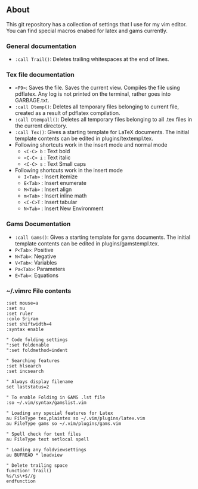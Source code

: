 ## About
This git repository has a collection of settings that I use for my vim editor.
You can find special macros enabed for latex and gams currently.

### General documentation
* `:call Trail()`:	Deletes trailing whitespaces at the end of lines.

### Tex file documentation
* `<F9>`:			Saves the file. Saves the current view. Compiles the file using pdflatex. Any log is not printed on the terminal, rather goes into GARBAGE.txt.
* `:call Dtemp()`:	Deletes all temporary files belonging to current file, created as a result of pdflatex compilation.
* `:call Dtempall()`:	Deletes all temporary files belonging to all .tex files in the current directory.
* `:call Tex()`:		Gives a starting template for LaTeX documents. The initial template contents can be edited in plugins/textempl.tex.
* Following shortcuts work in the insert mode and normal mode
	* `<C-C> b` : Text bold
	* `<C-C> i` : Text italic
	* `<C-C> s` : Text Small caps
* Following shortcuts work in the insert mode
	* `I<Tab>` : Insert itemize
	* `E<Tab>` : Insert enumerate
	* `M<Tab>` : Insert align
	* `m<Tab>` : Insert inline math
	* `<C-C>T` : Insert tabular
	* `N<Tab>` : Insert New Environment

### Gams Documentation
* `:call Gams()`:		Gives a starting template for gams documents. The initial template contents can be edited in plugins/gamstempl.tex.
* `P<Tab>`:		Positive
* `N<Tab>`:		Negative
* `V<Tab>`:		Variables
* `Pa<Tab>`:		Parameters
* `E<Tab>`:		Equations



### ~/.vimrc File contents

```VimL
:set mouse=a
:set nu
:set ruler
:colo Sriram
:set shiftwidth=4
:syntax enable

" Code folding settings
":set foldenable
":set foldmethod=indent

" Searching features
:set hlsearch
:set incsearch

" Always display filename
set laststatus=2

" To enable Folding in GAMS .lst file
:so ~/.vim/syntax/gamslist.vim

" Loading any special features for Latex
au FileType tex,plaintex so ~/.vim/plugins/latex.vim
au FileType gams so ~/.vim/plugins/gams.vim

" Spell check for text files
au FileType text setlocal spell

" Loading any foldviewsettings
au BUFREAD * loadview

" Delete trailing space
function! Trail()
%s/\s\+$//g
endfunction 
```
